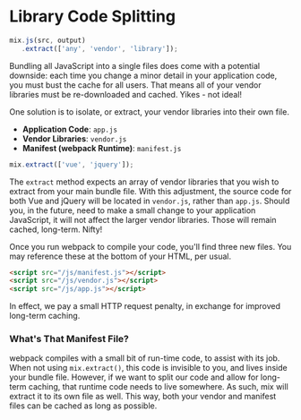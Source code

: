 # Library Code Splitting

```js
mix.js(src, output)
   .extract(['any', 'vendor', 'library']);
```

Bundling all JavaScript into a single files does come with a potential downside: each time you change a minor detail in your application code, you must bust the cache for all users. That means all of your vendor libraries must be re-downloaded and cached. Yikes - not ideal!

One solution is to isolate, or extract, your vendor libraries into their own file.

- **Application Code**: `app.js`
- **Vendor Libraries**: `vendor.js`
- **Manifest \(webpack Runtime\)**: `manifest.js`

```js
mix.extract(['vue', 'jquery']);
```

The `extract` method expects an array of vendor libraries that you wish to extract from your main bundle file. With this adjustment, the source code for both Vue and jQuery will be located in `vendor.js`, rather than `app.js`. Should you, in the future, need to make a small change to your application JavaScript, it will not affect the larger vendor libraries. Those will remain cached, long-term. Nifty!

Once you run webpack to compile your code, you'll find three new files. You may reference these at the bottom of your HTML, per usual.

```html
<script src="/js/manifest.js"></script>
<script src="/js/vendor.js"></script>
<script src="/js/app.js"></script>
```

In effect, we pay a small HTTP request penalty, in exchange for improved long-term caching.

### What's That Manifest File?

webpack compiles with a small bit of run-time code, to assist with its job. When not using `mix.extract()`, this code is invisible to you, and lives inside your bundle file. However, if we want to split our code and allow for long-term caching, that runtime code needs to live somewhere. As such, mix will extract it to its own file as well. This way, both your vendor and manifest files can be cached as long as possible.


